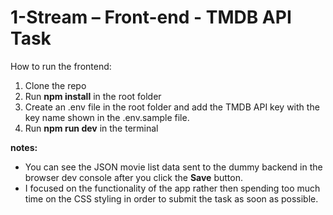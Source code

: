 # 1-Stream – Front-end - TMDB API Task

How to run the frontend:

1. Clone the repo
2. Run **npm install** in the root folder
3. Create an .env file in the root folder and add the TMDB API key with the key name shown in the .env.sample file.
4. Run **npm run dev** in the terminal

**notes:**
* You can see the JSON movie list  data sent to the dummy backend in the browser dev console after you click the **Save** button.
* I focused on the functionality of the app rather then spending too much time on the CSS styling in order to submit the task as soon as possible.

